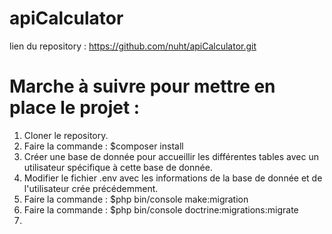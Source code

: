# apiCalculator

lien du repository : https://github.com/nuht/apiCalculator.git

# Marche à suivre pour mettre en place le projet :

1. Cloner le repository.
2. Faire la commande : $composer install
3. Créer une base de donnée pour accueillir les différentes tables avec un utilisateur spécifique à cette base de donnée.
4. Modifier le fichier .env avec les informations de la base de donnée et de l'utilisateur crée précédemment.
5. Faire la commande : $php bin/console make:migration
6. Faire la commande : $php bin/console doctrine:migrations:migrate
7. 